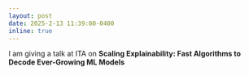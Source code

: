```yaml
---
layout: post
date: 2025-2-13 11:39:00-0400
inline: true
---
```


I am giving a talk at ITA on <b>Scaling Explainability: Fast Algorithms to Decode Ever-Growing ML Models</b>
